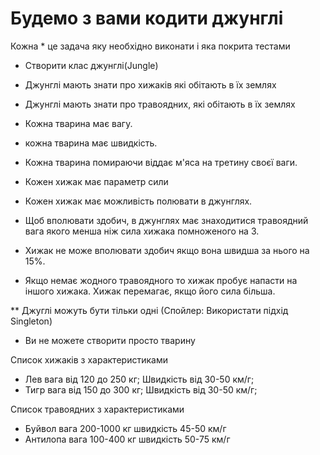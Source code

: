 # Будемо з вами кодити джунглі
Кожна * це задача яку необхідно виконати і яка покрита тестами

* Створити клас джунглі(Jungle)

* Джунглі мають знати про хижаків які обітають в їх землях
* Джунглі мають знати про травоядних, які обітають в їх землях 


* Кожна тварина має вагу.
* кожна тварина має швидкість.
* Кожна тварина помираючи віддає м'яса на третину своєї ваги.

* Кожен хижак має параметр сили
* Кожен хижак має можливість полювати в джунглях.
* Щоб вполювати здобич, в джунглях має знаходитися травоядний вага якого менша ніж сила хижака помноженого на 3.
* Хижак не може вполювати здобич якщо вона швидша за нього на 15%.
* Якщо немає жодного травоядного то хижак пробує напасти на іншого хижака. Хижак перемагає, якщо його сила більша. 
 

** Джуглі можуть бути тільки одні (Спойлер: Використати підхід Singleton)
* Ви не можете створити просто тварину

Список хижаків з характеристиками

* Лев вага від 120 до 250 кг; Швидкість від 30-50 км/г;
* Тигр вага від 150 до 300 кг; Швидкість від 30-50 км/г;


Список травоядних з характеристиками
 * Буйвол вага 200-1000 кг швидкість 45-50 км/г
 * Антилопа вага 100-400 кг швидкість 50-75 км/г
 

